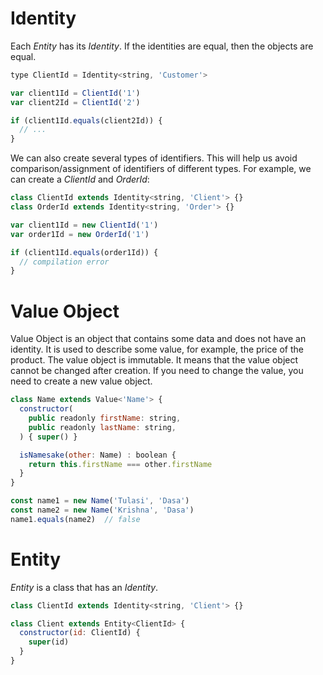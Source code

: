 # Identity
Each _Entity_ has its _Identity_. If the identities are equal, then the objects are equal.

```js
type ClientId = Identity<string, 'Customer'>

var client1Id = ClientId('1')
var client2Id = ClientId('2')

if (client1Id.equals(client2Id)) {
  // ...
}
```

We can also create several types of identifiers. This will help us avoid comparison/assignment of identifiers of different types. For example, we can create a _ClientId_ and _OrderId_:

```js
class ClientId extends Identity<string, 'Client'> {}
class OrderId extends Identity<string, 'Order'> {}

var client1Id = new ClientId('1')
var order1Id = new OrderId('1')

if (client1Id.equals(order1Id)) {
  // compilation error
}
```


# Value Object
Value Object is an object that contains some data and does not have an identity. It is used to describe some value, for example, the price of the product. The value object is immutable. It means that the value object cannot be changed after creation. If you need to change the value, you need to create a new value object.

```js
class Name extends Value<'Name'> {
  constructor(
    public readonly firstName: string,
    public readonly lastName: string,
  ) { super() }

  isNamesake(other: Name) : boolean {
    return this.firstName === other.firstName
  }
}

const name1 = new Name('Tulasi', 'Dasa')
const name2 = new Name('Krishna', 'Dasa')
name1.equals(name2)  // false
```


# Entity
_Entity_ is a class that has an _Identity_.

```js
class ClientId extends Identity<string, 'Client'> {}

class Client extends Entity<ClientId> {
  constructor(id: ClientId) {
    super(id)
  }
}
```

